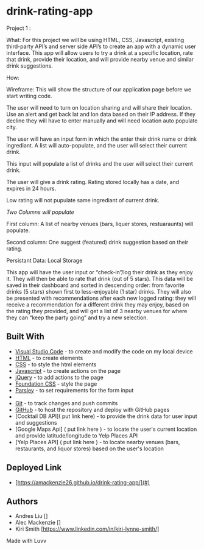 # drink-rating-app

Project 1 :

What: For this project we will be using HTML, CSS, Javascript, existing third-party API’s and server side API’s to create an app with a dynamic user interface. This app will allow users to try a drink at a specific location, rate that drink, provide their location, and will provide nearby venue and similar drink suggestions.

How:

Wireframe: This will show the structure of our application page before we start writing code.

The user will need to turn on location sharing and will share their location. Use an alert and get back lat and lon data based on their IP address. If they decline they will have to enter manually and will need location auto populate city. 

The user will have an input form in which the enter their drink name or drink ingrediant. A list will auto-populate, and the user will select their current drink.

This input will populate a list of drinks and the user will select their current drink. 

The user will give a drink rating. Rating stored locally has a date, and expires in 24 hours. 

Low rating will not pupulate same ingrediant of current drink. 

*Two Columns will populate*

First column: A list of nearby venues (bars, liquer stores, restuaraunts) will populate. 

Second column: One suggest (featured) drink suggestion based on their rating. 

Persistant Data: Local Storage


This app will have the user input or “check-in”/log their drink as they enjoy it.  They will then be able to rate that drink (out of 5 stars).  This data will be saved in their dashboard and sorted in descending order: from favorite drinks (5 stars) shown first to less-enjoyable (1 star) drinks.  They will also be presented with recommendations after each new logged rating:  they will receive a recommendation for a different drink they may enjoy, based on the rating they provided, and will get a list of 3 nearby venues for where they can “keep the party going” and try a new selection.

## Built With

* [Visual Studio Code](https://code.visualstudio.com/) - to create and modify the code on my local device
* [HTML](https://developer.mozilla.org/en-US/docs/Web/HTML) - to create elements
* [CSS](https://developer.mozilla.org/en-US/docs/Web/CSS) - to style the html elements
* [Javascript](https://www.javascript.com/) - to create actions on the page
* [jQuery](https://jquery.com/) - to add actions to the page
* [Foundation CSS](https://get.foundation/sites/docs-v5/css.html) - style the page
* [Parsley](http://parsleyjs.org/doc/index.html) - to set requirements for the form input
* []() 
* [Git](https://git-scm.com/) - to track changes and push commits
* [GitHub](github.com) - to host the repository and deploy with GitHub pages
* [Cocktail DB API]( put link here) - to provide the drink data for user input and suggestions
* [Google Maps Api] ( put link here ) - to locate the user's current location and provide latitude/longitude to Yelp Places API
* [Yelp Places API] ( put link here ) - to locate nearby venues (bars, restaurants, and liquor stores) based on the user's location


## Deployed Link

* [https://amackenzie26.github.io/drink-rating-app/](#)

## Authors

* Andres Liu []
* Alec Mackenzie []
* Kiri Smith [https://www.linkedin.com/in/kiri-lynne-smith/]


Made with Luvv


